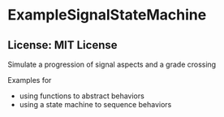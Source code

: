 # ExampleSignalStateMachine
## License: MIT License

Simulate a progression of signal aspects and a grade crossing

Examples for
  * using functions to abstract behaviors
  * using a state machine to sequence behaviors

